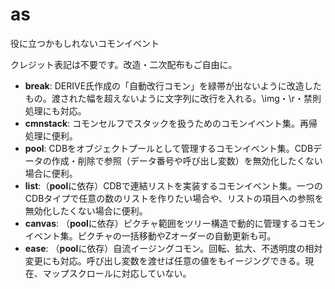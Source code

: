 # as
役に立つかもしれないコモンイベント

クレジット表記は不要です。改造・二次配布もご自由に。
- **break**: DERIVE氏作成の「自動改行コモン」を緑帯が出ないように改造したもの。渡された幅を超えないように文字列に改行を入れる。\img・\r・禁則処理にも対応。
- **cmnstack**: コモンセルフでスタックを扱うためのコモンイベント集。再帰処理に便利。
- **pool**: CDBをオブジェクトプールとして管理するコモンイベント集。CDBデータの作成・削除で参照（データ番号や呼び出し変数）を無効化したくない場合に便利。
- **list**:（**pool**に依存）CDBで連結リストを実装するコモンイベント集。一つのCDBタイプで任意の数のリストを作りたい場合や、リストの項目への参照を無効化したくない場合に便利。
- **canvas**: （**pool**に依存）ピクチャ範囲をツリー構造で動的に管理するコモンイベント集。ピクチャの一括移動やZオーダーの自動更新も可。
- **ease**: （**pool**に依存）自流イージングコモン。回転、拡大、不透明度の相対変更にも対応。呼び出し変数を渡せば任意の値をもイージングできる。現在、マップスクロールに対応していない。
